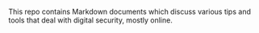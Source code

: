 
This repo contains Markdown documents which discuss various tips and tools that deal with digital security, mostly online.
